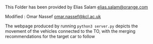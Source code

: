 This Folder has been provided by Elias Salam <elias.salam@orange.com>

Modified : Omar Nassef <omar.nassef@kcl.ac.uk>

The webpage produced by running `python3 server.py` depicts the movement of the vehicles connected to the TO, with the merging recommendations for the target car to follow 
